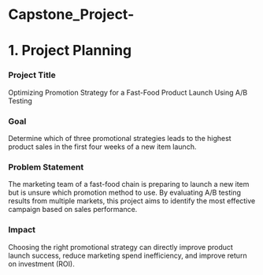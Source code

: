 # Capstone_Project-
# 1. Project Planning
### Project Title
Optimizing Promotion Strategy for a Fast-Food Product Launch Using A/B Testing

### Goal
Determine which of three promotional strategies leads to the highest product sales in the first four weeks of a new item launch.

### Problem Statement
The marketing team of a fast-food chain is preparing to launch a new item but is unsure which promotion method to use. By evaluating A/B testing results from multiple markets, this project aims to identify the most effective campaign based on sales performance.

### Impact
Choosing the right promotional strategy can directly improve product launch success, reduce marketing spend inefficiency, and improve return on investment (ROI).

